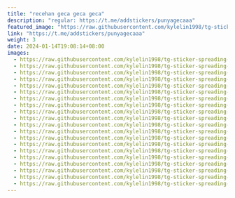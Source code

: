 ```yaml
---
title: "recehan geca geca geca"
description: "regular: https://t.me/addstickers/punyagecaaa"
featured_image: "https://raw.githubusercontent.com/kylelin1998/tg-sticker-spreading-worldwide-images/main/img/e57ac50d-f6be-4453-b384-e91230fb05a5.jpg"
link: "https://t.me/addstickers/punyagecaaa"
weight: 3
date: 2024-01-14T19:08:14+08:00
images:
  - https://raw.githubusercontent.com/kylelin1998/tg-sticker-spreading-worldwide-images/main/img/e57ac50d-f6be-4453-b384-e91230fb05a5.jpg
  - https://raw.githubusercontent.com/kylelin1998/tg-sticker-spreading-worldwide-images/main/img/657f9c58-3a55-4bcf-abf2-188eb7c91f3a.jpg
  - https://raw.githubusercontent.com/kylelin1998/tg-sticker-spreading-worldwide-images/main/img/7329ee10-4317-46f1-83c8-c0ec0208c580.jpg
  - https://raw.githubusercontent.com/kylelin1998/tg-sticker-spreading-worldwide-images/main/img/22d1824a-c06d-47ac-ac79-6324b3fe703b.jpg
  - https://raw.githubusercontent.com/kylelin1998/tg-sticker-spreading-worldwide-images/main/img/be587b2b-2db6-495e-95c7-8d0684478312.jpg
  - https://raw.githubusercontent.com/kylelin1998/tg-sticker-spreading-worldwide-images/main/img/07043d0c-84fb-4cf4-878a-efb525314ccc.jpg
  - https://raw.githubusercontent.com/kylelin1998/tg-sticker-spreading-worldwide-images/main/img/7ba7ec9f-a647-4c6b-9d5c-895f722811f6.jpg
  - https://raw.githubusercontent.com/kylelin1998/tg-sticker-spreading-worldwide-images/main/img/d28458b4-7023-47e3-94bf-142f98137644.jpg
  - https://raw.githubusercontent.com/kylelin1998/tg-sticker-spreading-worldwide-images/main/img/b16e08fb-ce46-4351-a9e3-c097fd52acfa.jpg
  - https://raw.githubusercontent.com/kylelin1998/tg-sticker-spreading-worldwide-images/main/img/8d3f3b90-ef3e-43f1-87e4-f96c0c1b2c77.jpg
  - https://raw.githubusercontent.com/kylelin1998/tg-sticker-spreading-worldwide-images/main/img/ab568f00-8c30-41f5-a55a-ed15de40dd33.jpg
  - https://raw.githubusercontent.com/kylelin1998/tg-sticker-spreading-worldwide-images/main/img/bbf0e2d1-6cc1-46a2-9bac-cec92fdfe2f4.jpg
  - https://raw.githubusercontent.com/kylelin1998/tg-sticker-spreading-worldwide-images/main/img/4822697b-bcce-4d92-a074-20440b38db5c.jpg
  - https://raw.githubusercontent.com/kylelin1998/tg-sticker-spreading-worldwide-images/main/img/292a671e-bbbf-4532-a86b-1a469d891557.jpg
  - https://raw.githubusercontent.com/kylelin1998/tg-sticker-spreading-worldwide-images/main/img/51d5eeb2-5ce4-4c8d-9fd5-8fa8b10de08c.jpg
  - https://raw.githubusercontent.com/kylelin1998/tg-sticker-spreading-worldwide-images/main/img/b79f5d79-9201-4251-9b09-f503b3c7e6a4.jpg
  - https://raw.githubusercontent.com/kylelin1998/tg-sticker-spreading-worldwide-images/main/img/742bb7dd-25a3-4e87-a818-26baf5fd9853.jpg
  - https://raw.githubusercontent.com/kylelin1998/tg-sticker-spreading-worldwide-images/main/img/97aeb1ed-7690-4cea-86e4-182feec57718.jpg
  - https://raw.githubusercontent.com/kylelin1998/tg-sticker-spreading-worldwide-images/main/img/0eaa4180-acbc-4685-9dd8-21332d24189c.jpg
  - https://raw.githubusercontent.com/kylelin1998/tg-sticker-spreading-worldwide-images/main/img/ae6f35e4-4ef7-41a2-9631-1c99b5ae8f78.jpg
---
```

